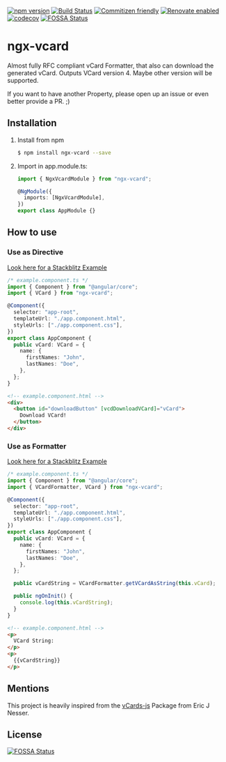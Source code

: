[![npm version](https://badge.fury.io/js/ngx-vcard.svg)](https://badge.fury.io/js/ngx-vcard)
[![Build Status](https://dev.azure.com/DanielHabenicht/ngx-vcard/_apis/build/status/DanielHabenicht.ngx-vcard?branchName=master)](https://dev.azure.com/DanielHabenicht/ngx-vcard/_build/latest?definitionId=2&branchName=master)
[![Commitizen friendly](https://img.shields.io/badge/commitizen-friendly-brightgreen.svg)](http://commitizen.github.io/cz-cli/)
[![Renovate enabled](https://img.shields.io/badge/renovate-enabled-brightgreen.svg)](https://renovatebot.com/)
[![codecov](https://codecov.io/gh/DanielHabenicht/ngx-vcard/branch/master/graph/badge.svg)](https://codecov.io/gh/DanielHabenicht/ngx-vcard)
[![FOSSA Status](https://app.fossa.io/api/projects/git%2Bgithub.com%2FDanielHabenicht%2Fngx-vcard.svg?type=shield)](https://app.fossa.io/projects/git%2Bgithub.com%2FDanielHabenicht%2Fngx-vcard?ref=badge_shield)

# ngx-vcard

Almost fully RFC compliant vCard Formatter, that also can download the generated
vCard. Outputs VCard version 4. Maybe other version will be supported.

If you want to have another Property, please open up an issue or even better
provide a PR. ;)

## Installation

1.  Install from npm
    ```bash
    $ npm install ngx-vcard --save
    ```
2.  Import in app.module.ts:

    ```typescript
    import { NgxVcardModule } from "ngx-vcard";

    @NgModule({
      imports: [NgxVcardModule],
    })
    export class AppModule {}
    ```

## How to use

### Use as Directive

[Look here for a Stackblitz Example](https://stackblitz.com/github/DanielHabenicht/ngx-vcard)

```typescript
/* example.component.ts */
import { Component } from "@angular/core";
import { VCard } from "ngx-vcard";

@Component({
  selector: "app-root",
  templateUrl: "./app.component.html",
  styleUrls: ["./app.component.css"],
})
export class AppComponent {
  public vCard: VCard = {
    name: {
      firstNames: "John",
      lastNames: "Doe",
    },
  };
}
```

```html
<!-- example.component.html -->
<div>
  <button id="downloadButton" [vcdDownloadVCard]="vCard">
    Download VCard!
  </button>
</div>
```

### Use as Formatter

[Look here for a Stackblitz Example](https://stackblitz.com/github/DanielHabenicht/ngx-vcard)

```typescript
/* example.component.ts */
import { Component } from "@angular/core";
import { VCardFormatter, VCard } from "ngx-vcard";

@Component({
  selector: "app-root",
  templateUrl: "./app.component.html",
  styleUrls: ["./app.component.css"],
})
export class AppComponent {
  public vCard: VCard = {
    name: {
      firstNames: "John",
      lastNames: "Doe",
    },
  };

  public vCardString = VCardFormatter.getVCardAsString(this.vCard);

  public ngOnInit() {
    console.log(this.vCardString);
  }
}
```

```html
<!-- example.component.html -->
<p>
  VCard String:
</p>
<p>
  {{vCardString}}
</p>
```

## Mentions

This project is heavily inspired from the
[vCards-js](https://github.com/enesser/vCards-js) Package from Eric J Nesser.

## License

[![FOSSA Status](https://app.fossa.io/api/projects/git%2Bgithub.com%2FDanielHabenicht%2Fngx-vcard.svg?type=large)](https://app.fossa.io/projects/git%2Bgithub.com%2FDanielHabenicht%2Fngx-vcard?ref=badge_large)
